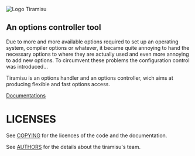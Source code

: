 ![Logo Tiramisu](logo.png "logo Tiramisu")

An options controller tool
-------------------------------------

Due to more and more available options required to set up an operating system,
compiler options or whatever, it became quite annoying to hand the necessary
options to where they are actually used and even more annoying to add new
options. To circumvent these problems the configuration control was
introduced...

Tiramisu is an options handler and an options controller, wich aims at
producing flexible and fast options access.


[Documentations](doc/README.md)

# LICENSES

See [COPYING](COPYING) for the licences of the code and the documentation.

See [AUTHORS](AUTHORS) for the details about the tiramisu's team.



